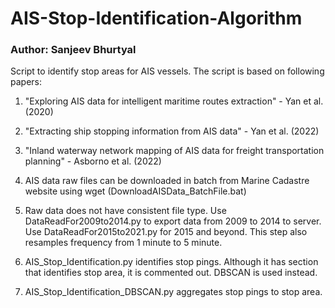 # AIS-Stop-Identification-Algorithm 
### Author: Sanjeev Bhurtyal

Script to identify stop areas for AIS vessels.
The script is based on following papers:
1. "Exploring AIS data for intelligent maritime routes extraction" - Yan et al. (2020)
2. "Extracting ship stopping information from AIS data" - Yan et al. (2022)
3. "Inland waterway network mapping of AIS data for freight transportation planning" - Asborno et al. (2022)



1.  AIS data raw files can be downloaded in batch from Marine Cadastre website using wget (DownloadAISData_BatchFile.bat)
2. Raw data does not have consistent file type. Use DataReadFor2009to2014.py to export data from 2009 to 2014 to server. Use DataReadFor2015to2021.py for 2015 and beyond. This step also resamples frequency from 1 minute to 5 minute.
3. AIS_Stop_Identification.py identifies stop pings. Although it has section that identifies stop area, it is commented out. DBSCAN is used instead.
4. AIS_Stop_Identification_DBSCAN.py aggregates stop pings to stop area.
